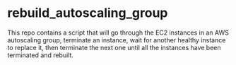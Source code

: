 # rebuild_autoscaling_group
This repo contains a script that will go through the EC2 instances in an AWS autoscaling group, terminate an instance, wait for another healthy instance to replace it, then terminate the next one until all the instances have been terminated and rebuilt.
